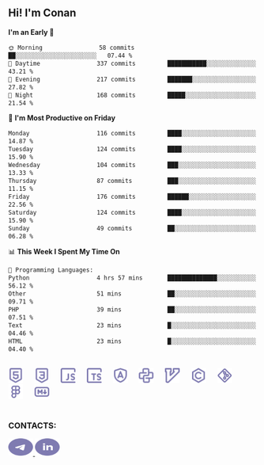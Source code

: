## Hi! I'm Conan

<!--START_SECTION:waka-->
**I'm an Early 🐤** 

```text
🌞 Morning                58 commits          ██░░░░░░░░░░░░░░░░░░░░░░░   07.44 % 
🌆 Daytime                337 commits         ███████████░░░░░░░░░░░░░░   43.21 % 
🌃 Evening                217 commits         ███████░░░░░░░░░░░░░░░░░░   27.82 % 
🌙 Night                  168 commits         █████░░░░░░░░░░░░░░░░░░░░   21.54 % 
```
📅 **I'm Most Productive on Friday** 

```text
Monday                   116 commits         ████░░░░░░░░░░░░░░░░░░░░░   14.87 % 
Tuesday                  124 commits         ████░░░░░░░░░░░░░░░░░░░░░   15.90 % 
Wednesday                104 commits         ███░░░░░░░░░░░░░░░░░░░░░░   13.33 % 
Thursday                 87 commits          ███░░░░░░░░░░░░░░░░░░░░░░   11.15 % 
Friday                   176 commits         ██████░░░░░░░░░░░░░░░░░░░   22.56 % 
Saturday                 124 commits         ████░░░░░░░░░░░░░░░░░░░░░   15.90 % 
Sunday                   49 commits          ██░░░░░░░░░░░░░░░░░░░░░░░   06.28 % 
```


📊 **This Week I Spent My Time On** 

```text
💬 Programming Languages: 
Python                   4 hrs 57 mins       ██████████████░░░░░░░░░░░   56.12 % 
Other                    51 mins             ██░░░░░░░░░░░░░░░░░░░░░░░   09.71 % 
PHP                      39 mins             ██░░░░░░░░░░░░░░░░░░░░░░░   07.51 % 
Text                     23 mins             █░░░░░░░░░░░░░░░░░░░░░░░░   04.46 % 
HTML                     23 mins             █░░░░░░░░░░░░░░░░░░░░░░░░   04.40 % 
```


<!--END_SECTION:waka-->


<br>

<div align="left">
  <img src="icons/skills/html.svg" height="30" alt="html5"/>
  <img width="15"/>
  <img src="icons/skills/css.svg" height="30" alt="css"/>
    <img width="15"/>
  <img src="icons/skills/javascript.svg" height="30" alt="javascript"/>
  <img width="15"/>
  <img src="icons/skills/typescript.svg" height="30" alt="typescript"/>
  <img width="15"/>
  <img src="icons/skills/angular.svg" height="30" alt="angular"/>
  <img width="15"/>
  <img src="icons/skills/python.svg" height="30" alt="python"/>
  <img width="15"/>
  <img src="icons/skills/vim.svg" height="30" alt="vim"  />
  <img width="15"/>
  <img src="icons/skills/c.svg" height="30" alt="c"/>
  <img width="15"/>
  <img src="icons/skills/git.svg" height="30" alt="git"/>
  <img width="15"/>
  <img src="icons/skills/figma.svg" height="30" alt="figma"/>
  <img width="15"/>
  <img src="icons/skills/markdown.svg" height="30" alt="markdown"/>
</div>

<br>


### CONTACTS:

<div align="left">
  <a href="https://t.me/gkkconan">
    <img src="icons/contacts/telegram.svg" width="50" height="35" alt="telegram"/>
  </a>
  <a href="https://www.linkedin.com/in/gkkconan">
    <img src="icons/contacts/linkedin.svg" width="50" height="35" alt="linkedin"/>
  </a>
</div>
